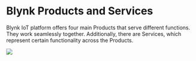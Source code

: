 # Blynk Products and Services

Blynk IoT platform offers four main Products that serve different functions. They work seamlessly together. Additionally, there are Services, which represent certain functionality across the Products.

![](https://user-images.githubusercontent.com/72824404/120822079-b76e7800-c55e-11eb-9dd8-651405b915a5.png)


